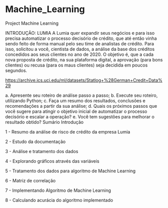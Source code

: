 # Machine_Learning
Project Machine Learning

INTRODUÇÃO: LUMIA
A Lumia quer expandir seus negócios e para isso precisa automatizar o processo decisório de crédito, que até então vinha sendo feito de forma manual pelo seu time de analistas de crédito. Para isso, solicitou a você, cientista de dados, a análise da base dos créditos concedidos aos seus clientes no ano de 2020. O objetivo é, que a cada nova proposta de crédito, na sua plataforma digital, a aprovação (para bons clientes) ou recusa (para os maus clientes) seja decidida em poucos segundos.

https://archive.ics.uci.edu/ml/datasets/Statlog+%28German+Credit+Data%29

a. Apresente seu roteiro de análise passo a passo;
b. Execute seu roteiro, utilizando Python;
c. Faça um resumo dos resultados, conclusões e recomendações a partir da sua análise;
d. Quais os próximos passos que você sugere para atingir o objetivo inicial de automatizar o processo decisório e escalar a operação?
e. Você tem sugestões para melhorar o resultado obtido? 
Sumário
Introdução

1 - Resumo da análise de risco de crédito da empresa Lumia

2 - Estudo da documentação

3 - Análise e tratamento dos dados

4 - Explorando gráficos através das variáveis

5 - Tratamento dos dados para algoritmo de Machine Learning

6 - Matriz de correlação

7 - Implementando Algoritmo de Machine Learning

8 - Calculando acurácia do algoritmo implementado
